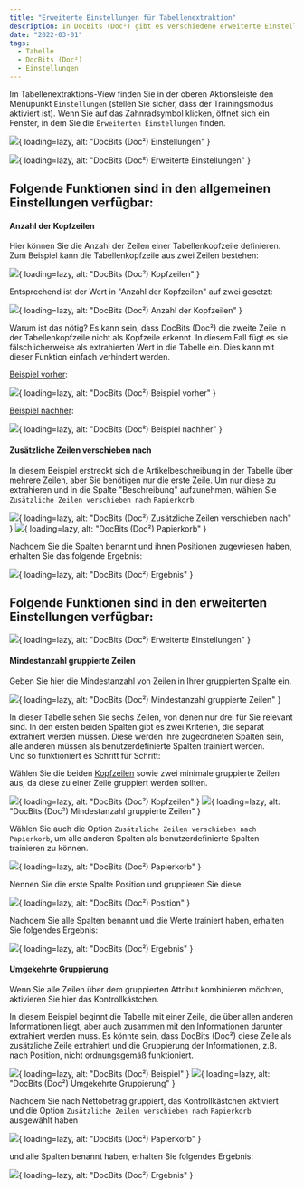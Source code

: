```yaml
---
title: "Erweiterte Einstellungen für Tabellenextraktion"
description: In DocBits (Doc²) gibt es verschiedene erweiterte Einstellungen zur Extraktion von Tabellen. Auf dieser Seite finden Sie einige Beispiele für unterschiedliche Tabellenmerkmale.
date: "2022-03-01"
tags:
  - Tabelle
  - DocBits (Doc²)
  - Einstellungen
---
```


Im Tabellenextraktions-View finden Sie in der oberen Aktionsleiste den Menüpunkt `Einstellungen` (stellen Sie sicher, dass der Trainingsmodus aktiviert ist). Wenn Sie auf das Zahnradsymbol klicken, öffnet sich ein Fenster, in dem Sie die `Erweiterten Einstellungen` finden.

![](/_images/docbits/advanced-settings_1.png){ loading=lazy, alt: "DocBits (Doc²) Einstellungen" }



![](/_images/docbits/advanced-settings_2.png){ loading=lazy, alt: "DocBits (Doc²) Erweiterte Einstellungen" }

## Folgende Funktionen sind in den allgemeinen Einstellungen verfügbar:

#### Anzahl der Kopfzeilen

Hier können Sie die Anzahl der Zeilen einer Tabellenkopfzeile definieren. Zum Beispiel kann die Tabellenkopfzeile aus zwei Zeilen bestehen:

![](/_images/docbits/advanced-settings_3.png){ loading=lazy, alt: "DocBits (Doc²) Kopfzeilen" }

Entsprechend ist der Wert in "Anzahl der Kopfzeilen" auf zwei gesetzt:

![](/_images/docbits/advanced-settings_4.png){ loading=lazy, alt: "DocBits (Doc²) Anzahl der Kopfzeilen" }

Warum ist das nötig? Es kann sein, dass DocBits (Doc²) die zweite Zeile in der Tabellenkopfzeile nicht als Kopfzeile erkennt. In diesem Fall fügt es sie fälschlicherweise als extrahierten Wert in die Tabelle ein. Dies kann mit dieser Funktion einfach verhindert werden.

<ins>Beispiel vorher</ins>:

![](/_images/docbits/advanced-settings_5.png){ loading=lazy, alt: "DocBits (Doc²) Beispiel vorher" }

<ins>Beispiel nachher</ins>:

![](/_images/docbits/advanced-settings_6.png){ loading=lazy, alt: "DocBits (Doc²) Beispiel nachher" }


#### Zusätzliche Zeilen verschieben nach

In diesem Beispiel erstreckt sich die Artikelbeschreibung in der Tabelle über mehrere Zeilen, aber Sie benötigen nur die erste Zeile. Um nur diese zu extrahieren und in die Spalte "Beschreibung" aufzunehmen, wählen Sie `Zusätzliche Zeilen verschieben nach` `Papierkorb`.

![](/_images/docbits/advanced-settings_11.png){ loading=lazy, alt: "DocBits (Doc²) Zusätzliche Zeilen verschieben nach" }
![](/_images/docbits/advanced-settings_12.png){ loading=lazy, alt: "DocBits (Doc²) Papierkorb" }

Nachdem Sie die Spalten benannt und ihnen Positionen zugewiesen haben, erhalten Sie das folgende Ergebnis:

![](/_images/docbits/advanced-settings_13.png){ loading=lazy, alt: "DocBits (Doc²) Ergebnis" }



## Folgende Funktionen sind in den erweiterten Einstellungen verfügbar:

![](/_images/docbits/advanced-settings_15.png){ loading=lazy, alt: "DocBits (Doc²) Erweiterte Einstellungen" }


#### Mindestanzahl gruppierte Zeilen

Geben Sie hier die Mindestanzahl von Zeilen in Ihrer gruppierten Spalte ein.

![](/_images/docbits/advanced-settings_16.png){ loading=lazy, alt: "DocBits (Doc²) Mindestanzahl gruppierte Zeilen" }

In dieser Tabelle sehen Sie sechs Zeilen, von denen nur drei für Sie relevant sind. In den ersten beiden Spalten gibt es zwei Kriterien, die separat extrahiert werden müssen. Diese werden Ihre zugeordneten Spalten sein, alle anderen müssen als benutzerdefinierte Spalten trainiert werden. <br> Und so funktioniert es Schritt für Schritt:

Wählen Sie die beiden [Kopfzeilen](/docbits/table-extraction/advanced-settings/#header-row-count) sowie zwei minimale gruppierte Zeilen aus, da diese zu einer Zeile gruppiert werden sollten.

![](/_images/docbits/advanced-settings_17.png){ loading=lazy, alt: "DocBits (Doc²) Kopfzeilen" }
![](/_images/docbits/advanced-settings_18.png){ loading=lazy, alt: "DocBits (Doc²) Mindestanzahl gruppierte Zeilen" }

Wählen Sie auch die Option `Zusätzliche Zeilen verschieben nach` `Papierkorb`, um alle anderen Spalten als benutzerdefinierte Spalten trainieren zu können.

![](/_images/docbits/advanced-settings_19.png){ loading=lazy, alt: "DocBits (Doc²) Papierkorb" }

Nennen Sie die erste Spalte Position und gruppieren Sie diese.

![](/_images/docbits/advanced-settings_20.png){ loading=lazy, alt: "DocBits (Doc²) Position" }

Nachdem Sie alle Spalten benannt und die Werte trainiert haben, erhalten Sie folgendes Ergebnis:


![](/_images/docbits/advanced-settings_21.png){ loading=lazy, alt: "DocBits (Doc²) Ergebnis" }



<!--

##### Maximum grouped rows

Enter the maximum number of rows in your grouped column here.

#### Distinct group columns

If you want only unique values for your grouped column, check the box here.

-->

#### Umgekehrte Gruppierung

Wenn Sie alle Zeilen über dem gruppierten Attribut kombinieren möchten, aktivieren Sie hier das Kontrollkästchen.

In diesem Beispiel beginnt die Tabelle mit einer Zeile, die über allen anderen Informationen liegt, aber auch zusammen mit den Informationen darunter extrahiert werden muss. Es könnte sein, dass DocBits (Doc²) diese Zeile als zusätzliche Zeile extrahiert und die Gruppierung der Informationen, z.B. nach Position, nicht ordnungsgemäß funktioniert.

![](/_images/docbits/advanced-settings_7.png){ loading=lazy, alt: "DocBits (Doc²) Beispiel" }
![](/_images/docbits/advanced-settings_9.png){ loading=lazy, alt: "DocBits (Doc²) Umgekehrte Gruppierung" }

Nachdem Sie nach Nettobetrag gruppiert, das Kontrollkästchen aktiviert und die Option `Zusätzliche Zeilen verschieben nach` `Papierkorb` ausgewählt haben

![](/_images/docbits/advanced-settings_9.1.png){ loading=lazy, alt: "DocBits (Doc²) Papierkorb" }

und alle Spalten benannt haben, erhalten Sie folgendes Ergebnis:

![](/_images/docbits/advanced-settings_10.png){ loading=lazy, alt: "DocBits (Doc²) Ergebnis" }